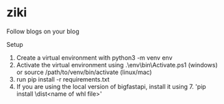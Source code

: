 # ziki
Follow blogs on your blog

Setup 
1. Create a virtual environment with python3 -m venv env
2. Activate the virtual environment using .\env\bin\Activate.ps1 (windows) or source /path/to/venv/bin/activate (linux/mac)
3. run pip install -r requirements.txt
4. If you are using the local version of bigfastapi, install it using 7. 'pip install <path to local bigfastapi>\dist\<name of whl file>'